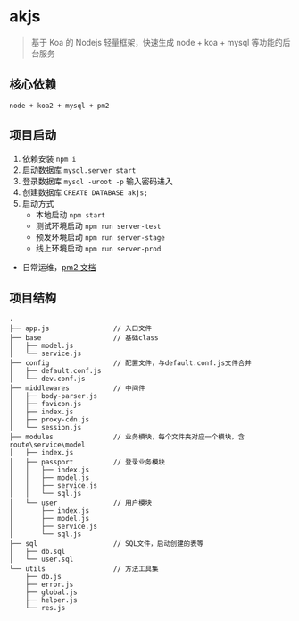 # akjs

> 基于 Koa 的 Nodejs 轻量框架，快速生成 node + koa + mysql 等功能的后台服务

## 核心依赖

```
node + koa2 + mysql + pm2
```

## 项目启动

1. 依赖安装 `npm i`
2. 启动数据库 `mysql.server start`
3. 登录数据库 `mysql -uroot -p` 输入密码进入
4. 创建数据库 `CREATE DATABASE akjs;`
5. 启动方式
   - 本地启动 `npm start`
   - 测试环境启动 `npm run server-test`
   - 预发环境启动 `npm run server-stage`
   - 线上环境启动 `npm run server-prod`

- 日常运维，[pm2 文档](https://github.com/creationix/nvm)

## 项目结构

```
.
├── app.js                // 入口文件
├── base                  // 基础class
│   ├── model.js
│   └── service.js
├── config                // 配置文件，与default.conf.js文件合并
│   ├── default.conf.js
│   └── dev.conf.js
├── middlewares           // 中间件
│   ├── body-parser.js
│   ├── favicon.js
│   ├── index.js
│   ├── proxy-cdn.js
│   └── session.js
├── modules               // 业务模块，每个文件夹对应一个模块，含route\service\model
│   ├── index.js
│   ├── passport          // 登录业务模块
│   │   ├── index.js
│   │   ├── model.js
│   │   ├── service.js
│   │   └── sql.js
│   └── user              // 用户模块
│       ├── index.js
│       ├── model.js
│       ├── service.js
│       └── sql.js
├── sql                   // SQL文件，启动创建的表等
│   ├── db.sql
│   └── user.sql
└── utils                 // 方法工具集
    ├── db.js
    ├── error.js
    ├── global.js
    ├── helper.js
    └── res.js
```
